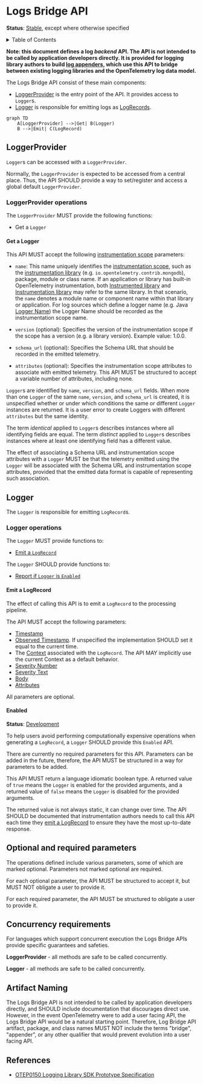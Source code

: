 # Logs Bridge API

**Status**: [Stable](../document-status.md), except where otherwise specified

<details>
<summary>Table of Contents</summary>

<!-- Re-generate TOC with `markdown-toc --no-first-h1 -i` -->

<!-- toc -->

- [LoggerProvider](#loggerprovider)
  * [LoggerProvider operations](#loggerprovider-operations)
    + [Get a Logger](#get-a-logger)
- [Logger](#logger)
  * [Logger operations](#logger-operations)
    + [Emit a LogRecord](#emit-a-logrecord)
    + [Enabled](#enabled)
- [Optional and required parameters](#optional-and-required-parameters)
- [Concurrency requirements](#concurrency-requirements)
- [Artifact Naming](#artifact-naming)
- [References](#references)

<!-- tocstop -->

</details>

<b>Note: this document defines a log *backend* API. The API is not intended
to be called by application developers directly. It is provided for logging
library authors to build
[log appenders](./supplementary-guidelines.md#how-to-create-a-log4j-log-appender),
which use this API to bridge between existing logging libraries and the
OpenTelemetry log data model.</b>

The Logs Bridge API consist of these main components:

* [LoggerProvider](#loggerprovider) is the entry point of the API. It provides access to `Logger`s.
* [Logger](#logger) is responsible for emitting logs as
  [LogRecords](./data-model.md#log-and-event-record-definition).

```mermaid
graph TD
    A[LoggerProvider] -->|Get| B(Logger)
    B -->|Emit| C(LogRecord)
```

## LoggerProvider

`Logger`s can be accessed with a `LoggerProvider`.

Normally, the `LoggerProvider` is expected to be accessed from a central place.
Thus, the API SHOULD provide a way to set/register and access a global default
`LoggerProvider`.

### LoggerProvider operations

The `LoggerProvider` MUST provide the following functions:

* Get a `Logger`

#### Get a Logger

This API MUST accept the following [instrumentation scope](data-model.md#field-instrumentationscope)
parameters:

* `name`: This name uniquely identifies the [instrumentation scope](../glossary.md#instrumentation-scope),
  such as the [instrumentation library](../glossary.md#instrumentation-library)
  (e.g. `io.opentelemetry.contrib.mongodb`), package, module or class name.
  If an application or library has built-in OpenTelemetry instrumentation, both
  [Instrumented library](../glossary.md#instrumented-library) and
  [Instrumentation library](../glossary.md#instrumentation-library) may refer to
  the same library. In that scenario, the `name` denotes a module name or component
  name within that library or application.
  For log sources which define a logger name (e.g. Java
  [Logger Name](https://docs.oracle.com/javase/7/docs/api/java/util/logging/Logger.html#getLogger(java.lang.String)))
  the Logger Name should be recorded as the instrumentation scope name.

* `version` (optional): Specifies the version of the instrumentation scope if
  the scope has a version (e.g. a library version). Example value: 1.0.0.

* `schema_url` (optional): Specifies the Schema URL that should be recorded in
  the emitted telemetry.

* `attributes` (optional): Specifies the instrumentation scope attributes to
  associate with emitted telemetry. This API MUST be structured to accept a
  variable number of attributes, including none.

`Logger`s are identified by `name`, `version`, and `schema_url` fields.  When more
than one `Logger` of the same `name`, `version`, and `schema_url` is created, it
is unspecified whether or under which conditions the same or different `Logger`
instances are returned. It is a user error to create Loggers with different
`attributes` but the same identity.

The term *identical* applied to `Logger`s describes instances where all
identifying fields are equal. The term *distinct* applied to `Logger`s describes
instances where at least one identifying field has a different value.

The effect of associating a Schema URL and instrumentation scope attributes with
a `Logger` MUST be that the telemetry emitted using the `Logger` will be
associated with the Schema URL and instrumentation scope attributes, provided
that the emitted data format is capable of representing such association.

## Logger

The `Logger` is responsible for emitting `LogRecord`s.

### Logger operations

The `Logger` MUST provide functions to:

- [Emit a `LogRecord`](#emit-a-logrecord)

The `Logger` SHOULD provide functions to:

- [Report if `Logger` is `Enabled`](#enabled)

#### Emit a LogRecord

The effect of calling this API is to emit a `LogRecord` to the processing pipeline.

The API MUST accept the following parameters:

- [Timestamp](./data-model.md#field-timestamp)
- [Observed Timestamp](./data-model.md#field-observedtimestamp). If unspecified the
  implementation SHOULD set it equal to the current time.
- The [Context](../context/README.md) associated with the `LogRecord`. The API
  MAY implicitly use the current Context as a default
  behavior.
- [Severity Number](./data-model.md#field-severitynumber)
- [Severity Text](./data-model.md#field-severitytext)
- [Body](./data-model.md#field-body)
- [Attributes](./data-model.md#field-attributes)

All parameters are optional.

#### Enabled

**Status**: [Development](../document-status.md)

To help users avoid performing computationally expensive operations when
generating a `LogRecord`, a `Logger` SHOULD provide this `Enabled` API.

There are currently no required parameters for this API. Parameters can be
added in the future, therefore, the API MUST be structured in a way for
parameters to be added.

This API MUST return a language idiomatic boolean type. A returned value of
`true` means the `Logger` is enabled for the provided arguments, and a returned
value of `false` means the `Logger` is disabled for the provided arguments.

The returned value is not always static, it can change over time. The API
SHOULD be documented that instrumentation authors needs to call this API each
time they [emit a LogRecord](#emit-a-logrecord) to ensure they have the most
up-to-date response.

## Optional and required parameters

The operations defined include various parameters, some of which are marked
optional. Parameters not marked optional are required.

For each optional parameter, the API MUST be structured to accept it, but MUST
NOT obligate a user to provide it.

For each required parameter, the API MUST be structured to obligate a user to
provide it.

## Concurrency requirements

For languages which support concurrent execution the Logs Bridge APIs provide
specific guarantees and safeties.

**LoggerProvider** - all methods are safe to be called concurrently.

**Logger** - all methods are safe to be called concurrently.

## Artifact Naming

The Logs Bridge API is not intended to be called by application developers
directly, and SHOULD include documentation that discourages direct use. However,
in the event OpenTelemetry were to add a user facing API, the Logs Bridge API would
be a natural starting point. Therefore, Log Bridge API artifact, package, and class
names MUST NOT include the terms "bridge", "appender", or any other qualifier
that would prevent evolution into a user facing API.

## References

- [OTEP0150 Logging Library SDK Prototype Specification](https://github.com/open-telemetry/oteps/blob/main/text/logs/0150-logging-library-sdk.md)
